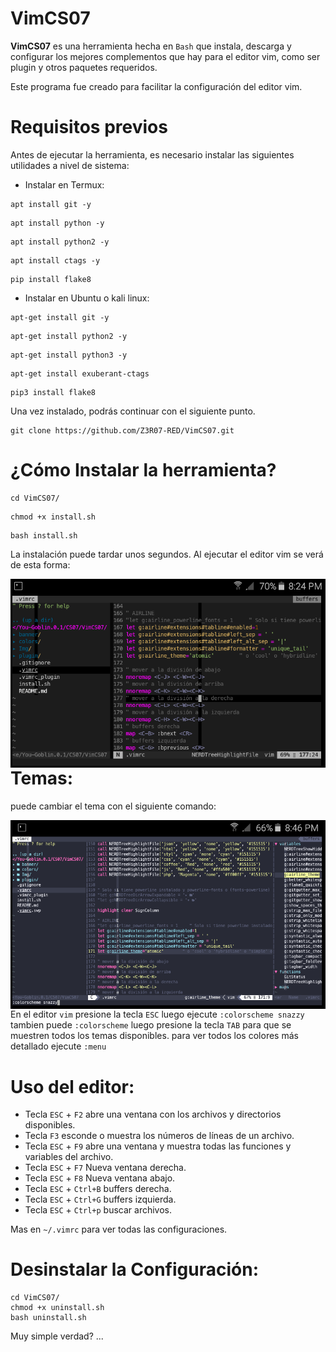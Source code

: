 # VimCS07

**VimCS07** es una herramienta hecha en `Bash` que instala, descarga y configurar los mejores complementos que hay para el editor vim, como ser plugin y otros paquetes requeridos.

Este programa fue creado para facilitar la configuración del editor vim.

Requisitos previos
======
Antes de ejecutar la herramienta, es necesario instalar las siguientes utilidades a nivel de sistema:

* Instalar en Termux:
```
apt install git -y
```
```
apt install python -y
```
```
apt install python2 -y
```
```
apt install ctags -y
```
```
pip install flake8
```

* Instalar en Ubuntu o kali linux:
```
apt-get install git -y
```
```
apt-get install python2 -y
```
```
apt-get install python3 -y
```
```
apt-get install exuberant-ctags
```
```
pip3 install flake8
```

Una vez instalado, podrás continuar con el siguiente punto.

```
git clone https://github.com/Z3R07-RED/VimCS07.git
```

¿Cómo Instalar la herramienta?
======

```
cd VimCS07/
```

```
chmod +x install.sh
```

```
bash install.sh
```

La instalación puede tardar unos segundos.
Al ejecutar el editor vim se verá de esta forma:

<p align="center">
<img src="Img/VimCS07.png"
    alt="VimCS07"
    style="float: left; margin-right: 10px;" />
</p>

Temas:
======
puede cambiar el tema con el siguiente comando:

<p align="center">
<img src="Img/vimcs.png"
    alt="vimcs07"
    style="float: left; margin-right: 10px;" />
</p>

En el editor `vim` presione la tecla `ESC` luego ejecute `:colorscheme snazzy`
tambien puede `:colorscheme` luego presione la tecla `TAB` para que se muestren todos los temas disponibles.
para ver todos los colores más detallado ejecute `:menu`

Uso del editor:
======
- Tecla `ESC` + `F2` abre una ventana con los archivos y directorios disponibles.
- Tecla `F3` esconde o muestra los números de líneas de un archivo.
- Tecla `ESC` + `F9` abre una ventana y muestra todas las funciones y variables del archivo.
- Tecla `ESC` + `F7` Nueva ventana derecha.
- Tecla `ESC` + `F8` Nueva ventana abajo.
- Tecla `ESC` + `Ctrl+B` buffers derecha.
- Tecla `ESC` + `Ctrl+G` buffers izquierda.
- Tecla `ESC` + `Ctrl+p` buscar archivos.

Mas en `~/.vimrc` para ver todas las configuraciones.

Desinstalar la Configuración:
======

```
cd VimCS07/
chmod +x uninstall.sh
bash uninstall.sh
```

Muy simple verdad? ...


